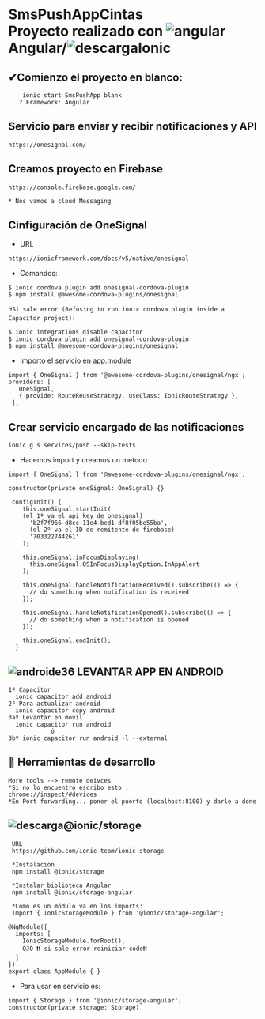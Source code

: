 # SmsPushAppCintas <br> Proyecto realizado con ![angular](https://user-images.githubusercontent.com/71487857/212993270-3cf1454e-f0d7-4164-bc01-20d5fe6469cd.png)Angular/![descarga](https://user-images.githubusercontent.com/71487857/212993697-6234ef26-0e4a-40ce-bc8a-a9bfa858a74b.png)Ionic 

## ✔Comienzo el proyecto en blanco:

```
    ionic start SmsPushApp blank
   ? Framework: Angular

```
## Servicio para enviar y recibir notificaciones y API

```
https://onesignal.com/
```
## Creamos proyecto en Firebase 

```
https://console.firebase.google.com/

* Nos vamos a cloud Messaging
```

## Cinfiguración de OneSignal 

* URL
```
https://ionicframework.com/docs/v5/native/onesignal
```

* Comandos:
```
$ ionic cordova plugin add onesignal-cordova-plugin 
$ npm install @awesome-cordova-plugins/onesignal 

❗❗Si sale error (Refusing to run ionic cordova plugin inside a Capacitor project):

$ ionic integrations disable capacitor
$ ionic cordova plugin add onesignal-cordova-plugin 
$ npm install @awesome-cordova-plugins/onesignal 
```
* Importo el servicio en app.module
 ```
import { OneSignal } from '@awesome-cordova-plugins/onesignal/ngx';
providers: [
    OneSignal,
    { provide: RouteReuseStrategy, useClass: IonicRouteStrategy },
  ],
```

## Crear servicio encargado de las notificaciones

```
ionic g s services/push --skip-tests
```

* Hacemos import y creamos un metodo 
```
import { OneSignal } from '@awesome-cordova-plugins/onesignal/ngx';

constructor(private oneSignal: OneSignal) {}

 configInit() {
    this.oneSignal.startInit(
    (el 1º va el api key de onesignal)
      'b2f7f966-d8cc-11e4-bed1-df8f05be55ba',
      (el 2º va el ID de remitente de firebase)
      '703322744261'
    );

    this.oneSignal.inFocusDisplaying(
      this.oneSignal.OSInFocusDisplayOption.InAppAlert
    );

    this.oneSignal.handleNotificationReceived().subscribe(() => {
      // do something when notification is received
    });

    this.oneSignal.handleNotificationOpened().subscribe(() => {
      // do something when a notification is opened
    });

    this.oneSignal.endInit();
  }
```
## ![androide36](https://user-images.githubusercontent.com/71487857/199188171-195d30ba-e4b6-4f3f-bea1-bbf09369c70a.jpg) LEVANTAR APP EN ANDROID

```
1º Capacitor
  ionic capacitor add android
2º Para actualizar android
  ionic capacitor copy android
3aº Levantar en movil
  ionic capacitor run android
            ó
3bº ionic capacitor run android -l --external
```
## 🔎 Herramientas de desarrollo

```
More tools --> remote deivces
*Si no lo encuentro escribo esto :
chrome://inspect/#devices
*En Port forwarding... poner el puerto (localhost:8100) y darle a done
```
## ![descarga](https://user-images.githubusercontent.com/71487857/214578135-16d1a768-8961-4099-82ce-43045983b5f6.png)@ionic/storage

```
 URL
 https://github.com/ionic-team/ionic-storage

 *Instalación
 npm install @ionic/storage

 *Instalar biblioteca Angular
 npm install @ionic/storage-angular

 *Como es un módulo va en los imports:
 import { IonicStorageModule } from '@ionic/storage-angular';

@NgModule({
  imports: [
    IonicStorageModule.forRoot(),
    OJO ❗❗ si sale error reiniciar code❗❗ 
  ]
})
export class AppModule { }
```
* Para usar en servicio es:

```
import { Storage } from '@ionic/storage-angular';
constructor(private storage: Storage) 
```
